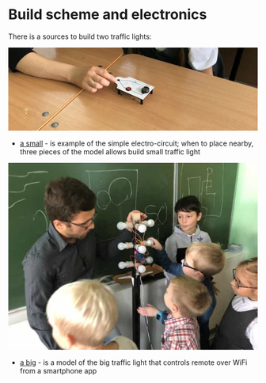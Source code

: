 # Build scheme and electronics

There is a sources to build two traffic lights:

![small](small-traffic-light.jpg)

* [a small](small-schemes/) - is example of the simple electro-circuit; when to place nearby, three pieces of the model allows build small traffic light

![big](big-traffic-light.jpg)

* [a big](big-schemes/) - is a model of the big traffic light that controls remote over WiFi from a smartphone app
